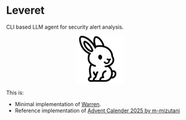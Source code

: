 # Leveret
CLI based LLM agent for security alert analysis.

<p align="center">
  <img src="./docs/images/logo.png" height="128" />
</p>

This is:
- Minimal implementation of [Warren](https://github.com/secmon-lab/warren).
- Reference implementation of [Advent Calender 2025 by m-mizutani](https://github.com/m-mizutani/advcal2025)
